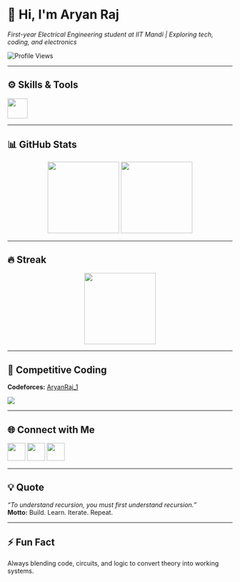 # 👋 Hi, I'm Aryan Raj  
_First-year Electrical Engineering student at IIT Mandi | Exploring tech, coding, and electronics_

![Profile Views](https://komarev.com/ghpvc/?username=Aryan1092raj&label=Profile%20Views&color=blueviolet&style=flat-square)

---

## ⚙️ Skills & Tools  
<p align="left">
  <img src="https://skillicons.dev/icons?i=cpp,python,linux,vscode,git,github" height="45"/>
</p>

---

## 📊 GitHub Stats  
<p align="center">
  <img src="https://github-readme-stats.vercel.app/api?username=Aryan1092raj&show_icons=true&theme=tokyonight&hide_border=true" height="160"/>
  <img src="https://github-readme-stats.vercel.app/api/top-langs/?username=Aryan1092raj&layout=compact&theme=tokyonight&hide_border=true" height="160"/>
</p>

---

## 🔥 Streak  
<p align="center">
  <img src="https://github-readme-streak-stats.herokuapp.com/?user=Aryan1092raj&theme=tokyonight&hide_border=true" height="160"/>
</p>

---

## 🧩 Competitive Coding  
**Codeforces:** [AryanRaj_1](https://codeforces.com/profile/AryanRaj_1)  
<p align="left">
  <a href="https://codeforces.com/profile/AryanRaj_1" target="_blank">
    <img src="https://img.shields.io/badge/Codeforces-1F8ACB?style=for-the-badge&logo=codeforces&logoColor=white"/>
  </a>
</p>

---

## 🌐 Connect with Me  
<p align="left">
  <a href="https://linkedin.com/in/aryan-raj-072138375" target="_blank"><img src="https://skillicons.dev/icons?i=linkedin" height="40"/></a>
  <a href="mailto:aryanraj1092@gmail.com"><img src="https://skillicons.dev/icons?i=gmail" height="40"/></a>
  <a href="https://github.com/Aryan1092raj" target="_blank"><img src="https://skillicons.dev/icons?i=github" height="40"/></a>
</p>

---

## 💡 Quote  
_“To understand recursion, you must first understand recursion.”_  
**Motto:** Build. Learn. Iterate. Repeat.

---

## ⚡ Fun Fact  
Always blending code, circuits, and logic to convert theory into working systems.
